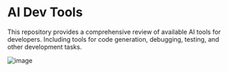 # AI Dev Tools

This repository provides a comprehensive review of available AI tools for developers.
Including tools for code generation, debugging, testing, and other development tasks.

![image](https://github.com/user-attachments/assets/0fc481af-0684-48b4-9de8-49674a098ab8)

